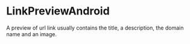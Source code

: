 # LinkPreviewAndroid
A preview of url link usually contains the title, a description, the domain name and an image. 
